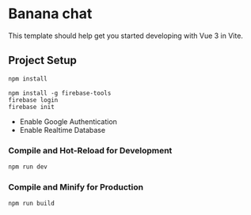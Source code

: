 # Banana chat

This template should help get you started developing with Vue 3 in Vite.



## Project Setup

```sh
npm install
```

```
npm install -g firebase-tools
firebase login
firebase init
```

- Enable Google Authentication
- Enable Realtime Database

### Compile and Hot-Reload for Development

```sh
npm run dev
```

### Compile and Minify for Production

```sh
npm run build
```

